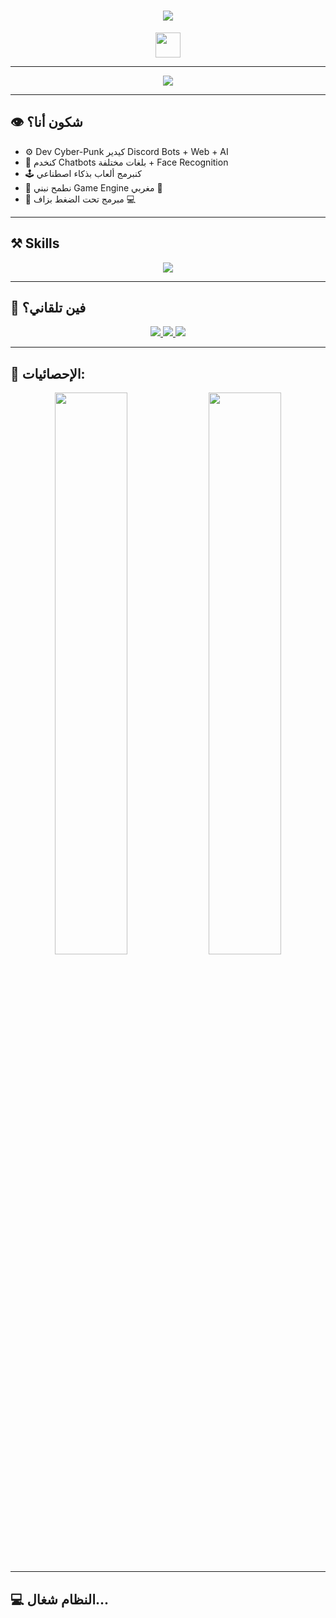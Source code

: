 <h1 align="center">
  <img src="https://readme-typing-svg.herokuapp.com?font=Fira+Code&duration=3000&pause=1000&color=00FF00&center=true&vCenter=true&width=600&lines=%D8%B1%D8%AD%D8%A8%D9%88+%D8%A8%D9%8A%D8%A7+%D9%81%D9%8A+%D8%B9%D8%A7%D9%84%D9%85+%D8%A7%D9%84%D8%B4%D9%81%D8%B1%D8%A9+%F0%9F%95%B7%EF%B8%8F;Coder+%F0%9F%A4%96+Dinho+%7C+AI%2FWeb%2FBots+%F0%9F%94%97;Welcome+To+The+Terminal+%F0%9F%94%9C+Stay+Sharp+...">
</h1>

<p align="center">
  <img src="https://media.giphy.com/media/hvRJCLFzcasrR4ia7z/giphy.gif" width="40"/>
</p>

---

<p align="center">
  <img src="https://raw.githubusercontent.com/rodrigograca31/rodrigograca31/master/matrix.svg">
</p>

---

## 👁️ شكون أنا؟

- ⚙️ Dev Cyber-Punk كيدير Discord Bots + Web + AI
- 🧠 كنخدم Chatbots بلغات مختلفة + Face Recognition
- 🕹️ كنبرمج ألعاب بذكاء اصطناعي
- 🔐 نطمح نبني Game Engine مغربي 💪
- 🧬 مبرمج تحت الضغط بزاف 💻

---

## ⚒️ Skills

<p align="center">
  <img src="https://skillicons.dev/icons?i=python,flask,html,css,js,discord,github,godot,unity,vscode,linux&theme=light"/>
</p>

---

## 🧭 فين تلقاني؟

<p align="center">
  <a href="https://discord.gg/YOUR_DISCORD">
    <img src="https://img.shields.io/badge/Discord-Server-5865F2?style=for-the-badge&logo=discord&logoColor=white"/>
  </a>
  <a href="https://instagram.com/YOUR_INSTA">
    <img src="https://img.shields.io/badge/Instagram-@dinho-E4405F?style=for-the-badge&logo=instagram&logoColor=white"/>
  </a>
  <a href="mailto:YOUR_EMAIL">
    <img src="https://img.shields.io/badge/Email-Contact-D14836?style=for-the-badge&logo=gmail&logoColor=white"/>
  </a>
</p>

---

## 🧠 الإحصائيات:

<p align="center">
  <img src="https://github-readme-stats.vercel.app/api?username=yourusername&show_icons=true&theme=radical&count_private=true&hide_title=true" width="48%"/>
  <img src="https://github-readme-stats.vercel.app/api/top-langs/?username=yourusername&layout=compact&theme=radical" width="48%"/>
</p>

---

## 💻 النظام شغال...

